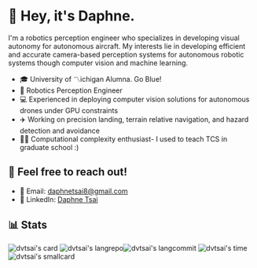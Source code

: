 # 👋 Hey, it's Daphne. 

I'm a robotics perception engineer who specializes in developing visual autonomy for autonomous aircraft. My interests lie in developing efficient and accurate camera-based perception systems for autonomous robotic systems though computer vision and machine learning. 

- 🎓 University of 〽️ichigan Alumna. Go Blue! 
- 🤖 Robotics Perception Engineer
- 💻 Experienced in deploying computer vision solutions for autonomous drones under GPU constraints 
- ✈️ Working on precision landing, terrain relative navigation, and hazard detection and avoidance 
- 👩‍🏫 Computational complexity enthusiast- I used to teach TCS in graduate school :)

## 🔗 Feel free to reach out! 

- 📧 Email: daphnetsai8@gmail.com
- 💼 LinkedIn: [Daphne Tsai](https://www.linkedin.com/in/dvtsai)

## 📊 Stats

![dvtsai's card](http://github-profile-summary-cards.vercel.app/api/cards/profile-details?username=dvtsai&theme=rose_pine)
![dvtsai's langrepo](http://github-profile-summary-cards.vercel.app/api/cards/repos-per-language?username=dvtsai&theme=rose_pine)![dvtsai's langcommit](http://github-profile-summary-cards.vercel.app/api/cards/most-commit-language?username=dvtsai&theme=rose_pine)
![dvtsai's time](http://github-profile-summary-cards.vercel.app/api/cards/stats?username=dvtsai&theme=rose_pine)![dvtsai's smallcard](http://github-profile-summary-cards.vercel.app/api/cards/productive-time?username=dvtsai&theme=rose_pine&utcOffset=-5)




<!---
dvtsai/dvtsai is a ✨ special ✨ repository because its `README.md` (this file) appears on your GitHub profile.
You can click the Preview link to take a look at your changes.
--->
